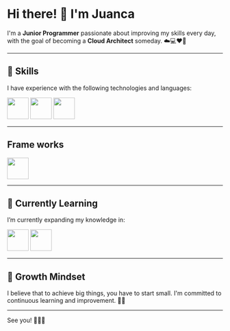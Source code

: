 # Hi there! 👋 I'm Juanca

I'm a **Junior Programmer** passionate about improving my skills every day, with the goal of becoming a **Cloud Architect** someday. ☁️💻❤️‍🔥

---

## 🌟 Skills

I have experience with the following technologies and languages:

<div style="display: inline-block;">
  
<img src="https://cdn-icons-png.freepik.com/512/644/644609.png?uid=R165052703&ga=GA1.1.1764556811.1727911206" style="color: transparent; height: 50px;width: 50px;">
<img src="https://cdn-icons-png.freepik.com/512/7069/7069918.png?uid=R165052703&ga=GA1.1.1764556811.1727911206" style="color: transparent; height: 50px;width: 50px;">
<img src="https://cdn-icons-png.freepik.com/512/10006/10006804.png?uid=R165052703&ga=GA1.1.1764556811.1727911206" style="color: transparent; height: 50px;width: 50px;">
</div>

---
## Frame works

<div style="display: inline-block;">
<img src="https://upload.wikimedia.org/wikipedia/commons/thumb/7/79/Spring_Boot.svg/640px-Spring_Boot.svg.png" style="color: transparent; height: 50px;width: 50px;">
</div>

---

## 🧠 Currently Learning

I’m currently expanding my knowledge in:

<div style="display: inline-block;">
<img src="https://cdn-icons-png.freepik.com/512/14955/14955702.png?uid=R165052703&ga=GA1.1.1764556811.1727911206" style="color: transparent; height: 50px;width: 50px;">
<img src="https://cdn-icons-png.freepik.com/512/3098/3098090.png?uid=R165052703&ga=GA1.1.1764556811.1727911206" style="color: transparent; height: 50px;width: 50px;">
</div>

---

## 🌱 Growth Mindset

I believe that to achieve big things, you have to start small. I'm committed to continuous learning and improvement. 🤞🍀

---

See you! 👨🏻‍💻

<!---
juanca1620/juanca1620 is a ✨ special ✨ repository because its `README.md` (this file) appears on your GitHub profile.
You can click the Preview link to take a look at your changes.
--->
